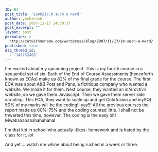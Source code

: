```yaml
---
ID: 84
post_title: 'I&#8217;m such a nerd'
author: yochannah
post_date: 2007-11-17 14:30:37
post_excerpt: ""
layout: post
permalink: >
  http://catwithnoname.com/wordpress/blog/2007/11/17/im-such-a-nerd/
published: true
dsq_thread_id:
  - "145752488"
---
```

I'm excited about my upcoming project. This is my fourth course in a sequential set of six. Each of the End of Course Assessments (henceforth known as ECAs) make up 82% of my final grade for the course. The first ECA was about A&B Pots and Pans, a fictitious company who wanted a website. We made it for them. Next course, they wanted an <em>interactive</em> website, so we gave them Javascript. Then we gave them server side scripting. This ECA, they want to scale up and get Coldfusion and mySQL. 50% of my marks will be the coding!! yay!!! All the previous courses the report made up 60%-75% and the coding counted little. I shall not be thwarted this time, however. The coding is the easy bit! Mwahahahahahahahaha!

I'm that kid in school who actually -likes- homework and is hated by the class for it. *lol*

And yet.... watch me whine about being rushed in a week or three.